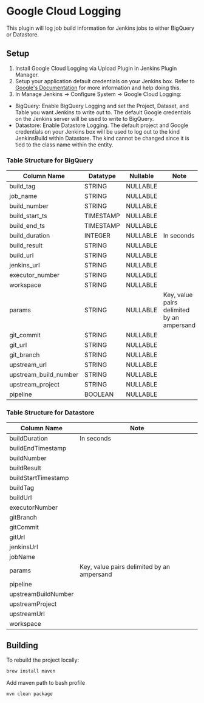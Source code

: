 # Google Cloud Logging
This plugin will log job build information for Jenkins jobs to either BigQuery or Datastore. 

## Setup
1. Install Google Cloud Logging via Upload Plugin in Jenkins Plugin Manager.
2. Setup your application default credentials on your Jenkins box. Refer to [Google's Documentation](https://developers.google.com/identity/protocols/application-default-credentials) for more information and help doing this.
2. In Manage Jenkins -> Configure System -> Google Cloud Logging:
 - BigQuery: Enable BigQuery Logging and set the Project, Dataset, and Table you want Jenkins to write out to. The default Google credentials on the Jenkins server will be used to write to BigQuery.
 - Datastore: Enable Datastore Logging. The default project and Google credentials on your Jenkins box will be used to log out to the kind JenkinsBuild within Datastore. The kind cannot be changed since it is tied to the class name within the entity.

### Table Structure for BigQuery

| Column Name        | Datatype    | Nullable  | Note |
| ------------- |-------------| -----| ----|
| build_tag	| STRING	| NULLABLE ||	
| job_name	| STRING	| NULLABLE ||
| build_number	| STRING	| NULLABLE ||
| build_start_ts	| TIMESTAMP	| NULLABLE ||	
| build_end_ts	| TIMESTAMP	| NULLABLE ||	
| build_duration	| INTEGER	| NULLABLE |In seconds|
| build_result	| STRING	| NULLABLE ||	
| build_url	| STRING	| NULLABLE ||	
| jenkins_url	| STRING	| NULLABLE ||
| executor_number	| STRING	| NULLABLE ||
| workspace	| STRING	| NULLABLE ||	
| params	| STRING	| NULLABLE |Key, value pairs delimited by an ampersand|
| git_commit	| STRING	| NULLABLE ||
| git_url	| STRING	| NULLABLE ||	
| git_branch	| STRING	| NULLABLE ||
| upstream_url	| STRING	| NULLABLE ||
| upstream_build_number		| STRING	| NULLABLE ||
| upstream_project	| STRING	| NULLABLE ||
| pipeline	| BOOLEAN	| NULLABLE ||

### Table Structure for Datastore
| Column Name| Note |
| --- |---|
| buildDuration	|In seconds|
| buildEndTimestamp	||
| buildNumber	||
| buildResult	||
| buildStartTimestamp ||
| buildTag ||
| buildUrl	||
| executorNumber	||
| gitBranch	||
| gitCommit	||
| gitUrl	||
| jenkinsUrl	||
| jobName	||
| params	|Key, value pairs delimited by an ampersand|
| pipeline	||
| upstreamBuildNumber||
| upstreamProject	||
| upstreamUrl	||
| workspace	||

## Building
To rebuild the project locally:

```bash
brew install maven
```
Add maven path to bash profile
```bash
mvn clean package
```
